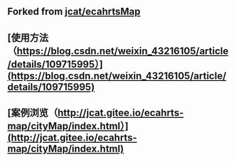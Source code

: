 
Forked from [jcat/ecahrtsMap](https://gitee.com/jcat/ecahrts-map) 
---
[使用方法（https://blog.csdn.net/weixin_43216105/article/details/109715995）](https://blog.csdn.net/weixin_43216105/article/details/109715995) 
---
[案例浏览（http://jcat.gitee.io/ecahrts-map/cityMap/index.html）](http://jcat.gitee.io/ecahrts-map/cityMap/index.html)
---
                        